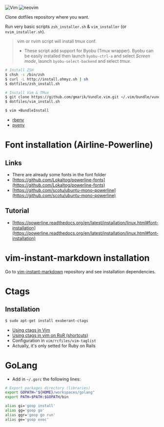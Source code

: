 ![Vim](http://upload.wikimedia.org/wikipedia/commons/thumb/9/9f/Vimlogo.svg/60px-Vimlogo.svg.png)
![neovim](https://raw.githubusercontent.com/neovim/neovim.github.io/master/logos/neovim-logo.png)

Clone dotfiles repository where you want.

Run very basic scripts `zsh_installer.sh` & `vim_installer` (or `nvim_installer.sh`).
> vim or nvim script will install tmux conf.
> - These script add support for Byobu (Tmux wrapper). Byobu can be easily installed then launch `byobu-ctrl-a` and select *Screen mode*, launch `byobu-select-backend` and select *tmux*.

```bash
# Install ZSH
$ chsh -s /bin/zsh
$ curl -L http://install.ohmyz.sh | sh
$ dotfiles/zsh_install.sh

# Install Vim & TMux
$ git clone https://github.com/gmarik/Vundle.vim.git ~/.vim/bundle/vundle
$ dotfiles/vim_install.sh

$ vim +BundleInstall

```

* [rbenv](https://github.com/fesplugas/rbenv-installer)
* [pyenv](https://github.com/yyuu/pyenv-installer)

# Font installation (Airline-Powerline)
## Links
* There are already some fonts in the font folder
* [https://github.com/Lokaltog/powerline-fonts](https://github.com/Lokaltog/powerline-fonts)
* [https://github.com/scotu/ubuntu-mono-powerline](https://github.com/scotu/ubuntu-mono-powerline)

## Tutorial
* [https://powerline.readthedocs.org/en/latest/installation/linux.html#font-installation](https://powerline.readthedocs.org/en/latest/installation/linux.html#font-installation)

# vim-instant-markdown installation
Go to [vim-instant-markdown](https://github.com/suan/vim-instant-markdown) repository and see installation dependencies.

# Ctags
## Installation

```bash
$ sudo apt-get install exuberant-ctags
```

* [Using ctags in Vim](http://amix.dk/blog/post/19329)
* [Using ctags in vim on RoR (shortcuts)](http://blog.bojica.com/2010/06/27/ctags-and-vim-for-ruby-on-rails-development)
* Configuration in `vim/rcfiles/vim-taglist`
 * Actually, it's only setted for Ruby on Rails


# GoLang
- Add in `~/.gorc` the following lines:
```bash
# Export packages directory (libraries)
export GOPATH="${HOME}/workspaces/golang"
export PATH=$PATH:$GOPATH/bin

alias gi='goop install'
alias gg='goop go'
alias ggr='goop go run'
alias ge='goop exec'
```
